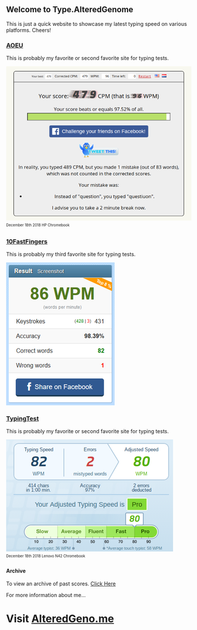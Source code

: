 ## Welcome to Type.AlteredGenome

This is just a quick website to showcase my latest typing speed on various platforms. Cheers!

### [AOEU](https://typing-speed-test.aoeu.eu/)

This is probably my favorite or second favorite site for typing tests.

![AOEUScore](aoeu.png)
<sub><sup>December 18th 2018 HP Chromebook</sup></sub>

### [10FastFingers](https://10fastfingers.com/typing-test/english)

This is probably my third favorite site for typing tests.

![TenFastFingersScore](tff.png)

### [TypingTest](https://www.typingtest.com/result.html?acc=97&nwpm=80&gwpm=82&ncpm=404&gcpm=414&dur=60&time=60&chksum=39201&unit=wpm&kh=998&td=null&err=2&hits=414)

This is probably my favorite or second favorite site for typing tests.

![TypingTestScore](tt.png)
<sub><sup>December 18th 2018 Lenovo N42 Chromebook</sup></sub>

#### Archive

To view an archive of past scores. [Click Here](https://type.alteredgeno.me/archives)

For more information about me...
# Visit [AlteredGeno.me](https://alteredgeno.me)
